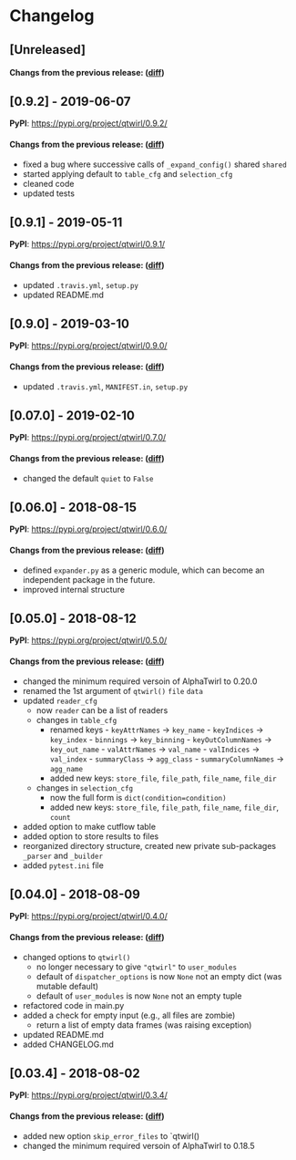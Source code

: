 # Changelog

## [Unreleased]

#### Changs from the previous release: ([diff](https://github.com/alphatwirl/qtwirl/compare/v0.9.2...master))

## [0.9.2] - 2019-06-07

**PyPI**: https://pypi.org/project/qtwirl/0.9.2/

#### Changs from the previous release: ([diff](https://github.com/alphatwirl/qtwirl/compare/v0.9.1...v0.9.2))
- fixed a bug where successive calls of `_expand_config()` shared `shared`
- started applying default to `table_cfg` and `selection_cfg`
- cleaned code
- updated tests

## [0.9.1] - 2019-05-11

**PyPI**: https://pypi.org/project/qtwirl/0.9.1/

#### Changs from the previous release: ([diff](https://github.com/alphatwirl/qtwirl/compare/v0.9.0...v0.9.1))
- updated `.travis.yml`, `setup.py`
- updated README.md

## [0.9.0] - 2019-03-10

**PyPI**: https://pypi.org/project/qtwirl/0.9.0/

#### Changs from the previous release: ([diff](https://github.com/alphatwirl/qtwirl/compare/v0.07.0...v0.9.0))
- updated `.travis.yml`, `MANIFEST.in`, `setup.py`

## [0.07.0] - 2019-02-10

**PyPI**: https://pypi.org/project/qtwirl/0.7.0/

#### Changs from the previous release: ([diff](https://github.com/alphatwirl/qtwirl/compare/v0.06.0...v0.07.0))
- changed the default `quiet` to `False`

## [0.06.0] - 2018-08-15

**PyPI**: https://pypi.org/project/qtwirl/0.6.0/

#### Changs from the previous release: ([diff](https://github.com/alphatwirl/qtwirl/compare/v0.05.0...v0.06.0))
- defined `expander.py` as a generic module, which can become an independent package in the future.
- improved internal structure

## [0.05.0] - 2018-08-12

**PyPI**: https://pypi.org/project/qtwirl/0.5.0/

#### Changs from the previous release: ([diff](https://github.com/alphatwirl/qtwirl/compare/v0.04.0...v0.05.0))
- changed the minimum required versoin of AlphaTwirl to 0.20.0
- renamed the 1st argument of `qtwirl()` `file` `data`
- updated `reader_cfg`
    - now `reader` can be a list of readers
    - changes in `table_cfg`
        - renamed keys
              - `keyAttrNames` -> `key_name`
              - `keyIndices` -> `key_index`
              - `binnings` -> `key_binning`
              - `keyOutColumnNames` -> `key_out_name`
              - `valAttrNames` -> `val_name`
              - `valIndices` -> `val_index`
              - `summaryClass` -> `agg_class`
              - `summaryColumnNames` -> `agg_name`
        - added new keys: `store_file`, `file_path`, `file_name`,
          `file_dir`
    - changes in `selection_cfg`
        - now the full form is `dict(condition=condition)`
        - added new keys: `store_file`, `file_path`, `file_name`,
          `file_dir`, `count`
- added option to make cutflow table
- added option to store results to files
- reorganized directory structure, created new private sub-packages
  `_parser` and `_builder`
- added ``pytest.ini`` file

## [0.04.0] - 2018-08-09

**PyPI**: https://pypi.org/project/qtwirl/0.4.0/

#### Changs from the previous release: ([diff](https://github.com/alphatwirl/qtwirl/compare/v0.03.4...v0.04.0))
- changed options to `qtwirl()`
    - no longer necessary to give `"qtwirl"` to `user_modules`
    - default of `dispatcher_options` is now `None` not an empty dict
      (was mutable default)
    - default of `user_modules` is now `None` not an empty tuple
- refactored code in main.py
- added a check for empty input (e.g., all files are zombie)
    - return a list of empty data frames (was raising exception)
- updated README.md
- added CHANGELOG.md

## [0.03.4] - 2018-08-02

**PyPI**: https://pypi.org/project/qtwirl/0.3.4/

#### Changs from the previous release: ([diff](https://github.com/alphatwirl/qtwirl/compare/v0.03.3...v0.03.4))
- added new option `skip_error_files` to `qtwirl()
- changed the minimum required versoin of AlphaTwirl to 0.18.5
